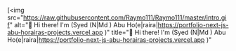 [<img src="https://raw.githubusercontent.com/Raymo111/Raymo111/master/intro.gif" alt="👋 Hi there! I'm (Syed (N|Md ) Abu Ho(e|raira|https://portfolio-next-js-abu-horairas-projects.vercel.app )" title="👋 Hi there! I'm (Syed (N|Md ) Abu Ho(e|raira|https://portfolio-next-js-abu-horairas-projects.vercel.app )"
